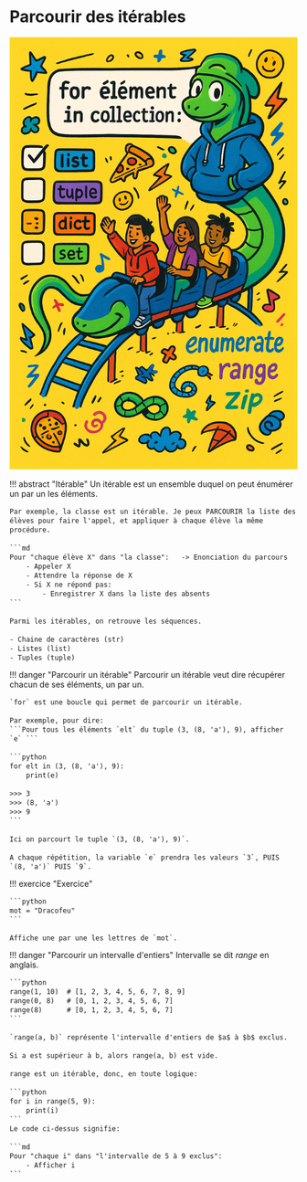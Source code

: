 # Parcourir des itérables

![alt text](image-1.png)

!!! abstract "Itérable"
    Un itérable est un ensemble duquel on peut énumérer un par un les éléments.

    Par exemple, la classe est un itérable. Je peux PARCOURIR la liste des élèves pour faire l'appel, et appliquer à chaque élève la même procédure.

    ```md
    Pour "chaque élève X" dans "la classe":   -> Enonciation du parcours
        - Appeler X
        - Attendre la réponse de X
        - Si X ne répond pas:
            - Enregistrer X dans la liste des absents    
    ```

    Parmi les itérables, on retrouve les séquences.

    - Chaine de caractères (str)
    - Listes (list)
    - Tuples (tuple)


!!! danger "Parcourir un itérable"
    Parcourir un itérable veut dire récupérer chacun de ses éléments, un par un.

    `for` est une boucle qui permet de parcourir un itérable.

    Par exemple, pour dire:
    ```Pour tous les éléments `elt` du tuple (3, (8, 'a'), 9), afficher `e` ```

    ```python
    for elt in (3, (8, 'a'), 9):
        print(e)
    
    >>> 3
    >>> (8, 'a')
    >>> 9
    ```

    Ici on parcourt le tuple `(3, (8, 'a'), 9)`.

    A chaque répétition, la variable `e` prendra les valeurs `3`, PUIS `(8, 'a')` PUIS `9`.
    

!!! exercice "Exercice"
    
    ```python
    mot = "Dracofeu"
    ```

    Affiche une par une les lettres de `mot`.


!!! danger "Parcourir un intervalle d'entiers"
    Intervalle se dit $range$ en anglais.

    ```python
    range(1, 10)  # [1, 2, 3, 4, 5, 6, 7, 8, 9]
    range(0, 8)   # [0, 1, 2, 3, 4, 5, 6, 7]
    range(8)      # [0, 1, 2, 3, 4, 5, 6, 7]
    ```

    `range(a, b)` représente l'intervalle d'entiers de $a$ à $b$ exclus. 

    Si a est supérieur à b, alors range(a, b) est vide.

    range est un itérable, donc, en toute logique:

    ```python
    for i in range(5, 9):
        print(i)
    ```
    Le code ci-dessus signifie:

    ```md
    Pour "chaque i" dans "l'intervalle de 5 à 9 exclus":
        - Afficher i
    ```

